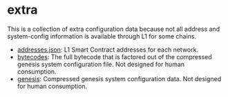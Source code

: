 # extra

This is a collection of extra configuration data because not all address and system-config information is available through L1 for some chains.

- [addresses.json](./addresses/addresses.json): L1 Smart Contract addresses for each network.
- [bytecodes](./bytecodes/): The full bytecode that is factored out of the compressed genesis system configuration file. Not designed for human consumption.
- [genesis](./genesis/): Compressed genesis system configuration data. Not designed for human consumption.
